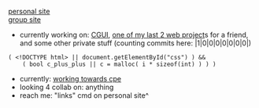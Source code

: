 [personal site](https://2lag.day)  
[group site](https://kus.ooo)


- currently working on: [CGUI](https://github.com/2lag/CGUI), [one of my last 2 web project](https://almightyhuey.github.io)s for a friend, and some other private stuff (counting commits here: |1|0|0|0|0|0|0|0|)
```
( <!DOCTYPE html> || document.getElementById("css") ) && 
    ( bool c_plus_plus || c = malloc( i * sizeof(int) ) ) )
```
- currently: [working towards cpe](https://cppinstitute.org/cpe-c-certified-entry-level-programmer-certification)
- looking 4 collab on: anything
- reach me: "links" cmd on personal site^
